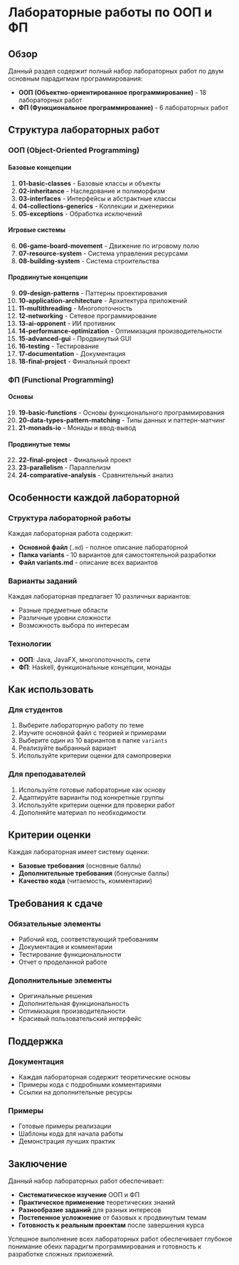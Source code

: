 # Лабораторные работы по ООП и ФП

## Обзор

Данный раздел содержит полный набор лабораторных работ по двум основным парадигмам программирования:

- **ООП (Объектно-ориентированное программирование)** - 18 лабораторных работ
- **ФП (Функциональное программирование)** - 6 лабораторных работ

## Структура лабораторных работ

### ООП (Object-Oriented Programming)

#### Базовые концепции
1. **01-basic-classes** - Базовые классы и объекты
2. **02-inheritance** - Наследование и полиморфизм
3. **03-interfaces** - Интерфейсы и абстрактные классы
4. **04-collections-generics** - Коллекции и дженерики
5. **05-exceptions** - Обработка исключений

#### Игровые системы
6. **06-game-board-movement** - Движение по игровому полю
7. **07-resource-system** - Система управления ресурсами
8. **08-building-system** - Система строительства

#### Продвинутые концепции
9. **09-design-patterns** - Паттерны проектирования
10. **10-application-architecture** - Архитектура приложений
11. **11-multithreading** - Многопоточность
12. **12-networking** - Сетевое программирование
13. **13-ai-opponent** - ИИ противник
14. **14-performance-optimization** - Оптимизация производительности
15. **15-advanced-gui** - Продвинутый GUI
16. **16-testing** - Тестирование
17. **17-documentation** - Документация
18. **18-final-project** - Финальный проект

### ФП (Functional Programming)

#### Основы
19. **19-basic-functions** - Основы функционального программирования
20. **20-data-types-pattern-matching** - Типы данных и паттерн-матчинг
21. **21-monads-io** - Монады и ввод-вывод

#### Продвинутые темы
22. **22-final-project** - Финальный проект
23. **23-parallelism** - Параллелизм
24. **24-comparative-analysis** - Сравнительный анализ

## Особенности каждой лабораторной

### Структура лабораторной работы
Каждая лабораторная работа содержит:
- **Основной файл** (`.md`) - полное описание лабораторной
- **Папка variants** - 10 вариантов для самостоятельной разработки
- **Файл variants.md** - описание всех вариантов

### Варианты заданий
Каждая лабораторная предлагает 10 различных вариантов:
- Разные предметные области
- Различные уровни сложности
- Возможность выбора по интересам

### Технологии
- **ООП**: Java, JavaFX, многопоточность, сети
- **ФП**: Haskell, функциональные концепции, монады

## Как использовать

### Для студентов
1. Выберите лабораторную работу по теме
2. Изучите основной файл с теорией и примерами
3. Выберите один из 10 вариантов в папке `variants`
4. Реализуйте выбранный вариант
5. Используйте критерии оценки для самопроверки

### Для преподавателей
1. Используйте готовые лабораторные как основу
2. Адаптируйте варианты под конкретные группы
3. Используйте критерии оценки для проверки работ
4. Дополняйте материал по необходимости

## Критерии оценки

Каждая лабораторная имеет систему оценки:
- **Базовые требования** (основные баллы)
- **Дополнительные требования** (бонусные баллы)
- **Качество кода** (читаемость, комментарии)

## Требования к сдаче

### Обязательные элементы
- Рабочий код, соответствующий требованиям
- Документация и комментарии
- Тестирование функциональности
- Отчет о проделанной работе

### Дополнительные элементы
- Оригинальные решения
- Дополнительная функциональность
- Оптимизация производительности
- Красивый пользовательский интерфейс

## Поддержка

### Документация
- Каждая лабораторная содержит теоретические основы
- Примеры кода с подробными комментариями
- Ссылки на дополнительные ресурсы

### Примеры
- Готовые примеры реализации
- Шаблоны кода для начала работы
- Демонстрация лучших практик

## Заключение

Данный набор лабораторных работ обеспечивает:
- **Систематическое изучение** ООП и ФП
- **Практическое применение** теоретических знаний
- **Разнообразие заданий** для разных интересов
- **Постепенное усложнение** от базовых к продвинутым темам
- **Готовность к реальным проектам** после завершения курса

Успешное выполнение всех лабораторных работ обеспечивает глубокое понимание обеих парадигм программирования и готовность к разработке сложных приложений.

